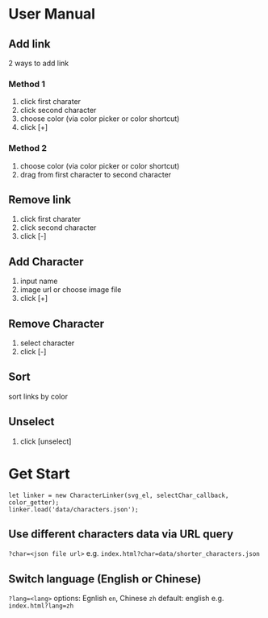 # User Manual
## Add link
2 ways to add link
### Method 1
1. click first charater
1. click second character
1. choose color (via color picker or color shortcut)
1. click [+]

### Method 2
1. choose color (via color picker or color shortcut)
1. drag from first character to second character

## Remove link
1. click first charater
1. click second character
1. click [-]

## Add Character
1. input name
1. image url or choose image file
1. click [+]

## Remove Character
1. select character
1. click [-]

## Sort
sort links by color

## Unselect
1. click [unselect]

# Get Start
```
let linker = new CharacterLinker(svg_el, selectChar_callback, color_getter);
linker.load('data/characters.json');
```
## Use different characters data via URL query
`?char=<json file url>`
e.g. `index.html?char=data/shorter_characters.json`

## Switch language (English or Chinese)
`?lang=<lang>`
options: Egnlish `en`, Chinese `zh`
default: english
e.g. `index.html?lang=zh`